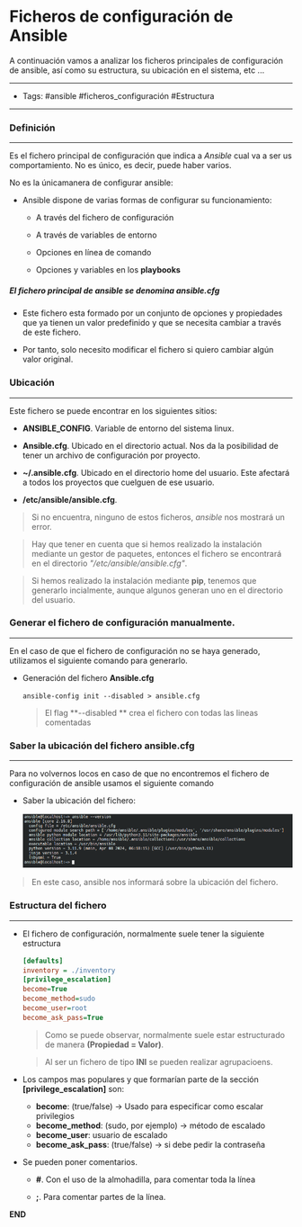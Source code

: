 # Ficheros de configuración de Ansible

A continuación vamos a analizar los ficheros principales de configuración de ansible, así como su estructura, su ubicación en el sistema, etc ...

-----
- Tags: #ansible #ficheros_configuración #Estructura
-----

### Definición
-----

Es el fichero principal de configuración que indica a *Ansible* cual va a ser us comportamiento. No es único, es decir, puede haber varios. 

No es la únicamanera de configurar ansible:

- Ansible dispone de varias formas de configurar su funcionamiento:
 
    - A través del fichero de configuración 

    - A través de variables de entorno 
     
    - Opciones en línea de comando

    - Opciones y variables en los **playbooks**


##### El fichero principal de ansible se denomina **ansible.cfg**

- Este fichero esta formado por un conjunto de opciones y propiedades que ya tienen un valor predefinido y que se necesita cambiar a través de este fichero.

- Por tanto, solo necesito modificar el fichero si quiero cambiar algún valor original.

 ### Ubicación
-----

 Este fichero se puede encontrar en los siguientes sitios: 

 - **ANSIBLE_CONFIG**. Variable de entorno del sistema linux.

 - **Ansible.cfg**. Ubicado en el directorio actual. Nos da la posibilidad de tener un archivo de configuración por proyecto.

 - **~/.ansible.cfg**. Ubicado en el directorio home del usuario. Este afectará a todos los proyectos que cuelguen de ese usuario.

 - **/etc/ansible/ansible.cfg**. 

> Si no encuentra, ninguno de estos ficheros, *ansible* nos mostrará un error. 

> Hay que tener en cuenta que si hemos realizado la instalación mediante un gestor de paquetes, entonces el fichero se encontrará en el directorio *"/etc/ansible/ansible.cfg"*.

> Si hemos realizado la instalación mediante **pip**, tenemos que generarlo incialmente, aunque algunos generan uno en el directorio del usuario.


### Generar el fichero de configuración manualmente.
-----

En el caso de que el fichero de configuración no se haya generado, utilizamos el siguiente comando para generarlo. 

- Generación del fichero **Ansible.cfg**

    `ansible-config init --disabled > ansible.cfg`

	>El flag **--disabled ** crea el fichero con todas las lineas comentadas


### Saber la ubicación del fichero **ansible.cfg**
-----

Para no volvernos locos en caso de que no encontremos el fichero de configuración de ansible usamos el siguiente comando 

- Saber la ubicación del fichero:

    ![ansible --version](./media/image.png)

> En este caso, ansible nos informará sobre la ubicación del fichero. 


### Estructura del fichero
----- 

- El fichero de configuración, normalmente suele tener la siguiente estructura

    ```cfg
    [defaults]
    inventory = ./inventory
    [privilege_escalation]
    become=True
    become_method=sudo
    become_user=root
    become_ask_pass=True
    ```

    > Como se puede observar, normalmente suele estar estructurado de manera **(Propiedad = Valor)**. 

    > Al ser un fichero de tipo **INI** se pueden realizar agrupacioens. 

- Los campos mas populares y que formarían parte de la sección **[privilege_escalation]** son: 

	- **become**: (true/false) -> Usado para especificar como escalar privilegios
	- **become_method**: (sudo, por ejemplo) -> método de escalado
	- **become_user**: usuario de escalado
	- **become_ask_pass**: (true/false) -> si debe pedir la contraseña

- Se pueden poner comentarios.

    - **#**. Con el uso de la almohadilla, para comentar toda la línea

    - **;**. Para comentar partes de la línea. 


**END**